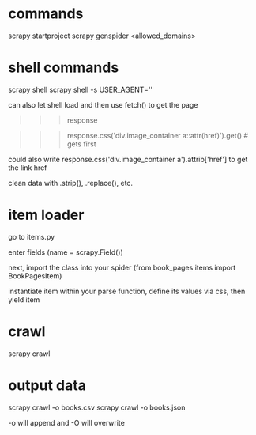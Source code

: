 # commands
scrapy startproject <projectname>
scrapy genspider <spider name> <allowed_domains>


# shell commands
scrapy shell <url you want to look at>
scrapy shell -s USER_AGENT='' <url>

can also let shell load and then use fetch(<url>) to get the page

>>> response

>>> response.css('div.image_container a::attr(href)').get() # gets first

could also write response.css('div.image_container a').attrib['href'] to get the link href

clean data with .strip(), .replace(), etc.


# item loader
go to items.py

enter fields (name = scrapy.Field())

next, import the class into your spider
(from book_pages.items import BookPagesItem)

instantiate item within your parse function, define its values via css, then yield item


# crawl
scrapy crawl <name>


# output data
scrapy crawl <name> -o books.csv
scrapy crawl <name> -o books.json

-o will append and -O will overwrite